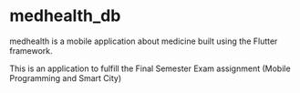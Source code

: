 # medhealth_db
medhealth is a mobile application about medicine built using the Flutter framework.

This is an application to fulfill the Final Semester Exam assignment
(Mobile Programming and Smart City)

